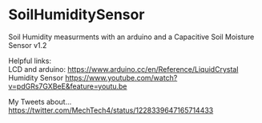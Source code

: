 # SoilHumiditySensor
Soil Humidity measurments with an arduino and a Capacitive Soil Moisture Sensor v1.2 


Helpful links:  
LCD and arduino:    https://www.arduino.cc/en/Reference/LiquidCrystal
Humidity Sensor     https://www.youtube.com/watch?v=pdGRs7GXBeE&feature=youtu.be

My Tweets about...  https://twitter.com/MechTech4/status/1228339647165714433

